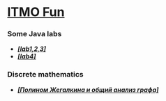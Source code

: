 # [ITMO Fun](https://github.com/GreedlyCore)


### Some Java labs

- [***[lab1,2,3]***](https://github.com/GreedlyCore/Labs)
- [***[lab4]***](https://github.com/GreedlyCore/lab4)


### Discrete mathematics

- [***[Полином Жегалкина и общий анализ графа]***](https://github.com/GreedlyCore/CalculationsDiscreteMath)


